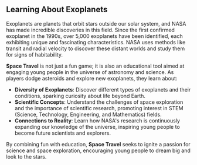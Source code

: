 ## Learning About Exoplanets

Exoplanets are planets that orbit stars outside our solar system, and NASA has made incredible discoveries in this field. Since the first confirmed exoplanet in the 1990s, over 5,000 exoplanets have been identified, each exhibiting unique and fascinating characteristics. NASA uses methods like transit and radial velocity to discover these distant worlds and study them for signs of habitability.

**Space Travel** is not just a fun game; it is also an educational tool aimed at engaging young people in the universe of astronomy and science. As players dodge asteroids and explore new exoplanets, they learn about:

- **Diversity of Exoplanets**: Discover different types of exoplanets and their conditions, sparking curiosity about life beyond Earth.
- **Scientific Concepts**: Understand the challenges of space exploration and the importance of scientific research, promoting interest in STEM (Science, Technology, Engineering, and Mathematics) fields.
- **Connections to Reality**: Learn how NASA's research is continuously expanding our knowledge of the universe, inspiring young people to become future scientists and explorers.

By combining fun with education, **Space Travel** seeks to ignite a passion for science and space exploration, encouraging young people to dream big and look to the stars.

